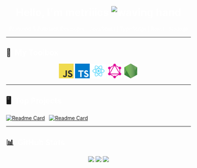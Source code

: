 <h1 align="center" style="color:#FFFFFF;">
  Hello, I'm metriiics <img src="https://media.giphy.com/media/hvRJCLFzcasrR4ia7z/giphy.gif" alt="waving hand" height="30" />
</h1>

<p align="center" style="color:#FFFFFF;">
  Frontend & Fullstack Developer | JavaScript | TypeScript | React | Node.js
</p>

---

## 🧰 &nbsp;<span style="color:#FFFFFF;">My Toolbox</span>

<p align="center">
  <code><img height="40" alt="javascript" src="https://raw.githubusercontent.com/github/explore/80688e429a7d4ef2fca1e82350fe8e3517d3494d/topics/javascript/javascript.png"></code>
  <code><img height="40" alt="typescript" src="https://raw.githubusercontent.com/github/explore/80688e429a7d4ef2fca1e82350fe8e3517d3494d/topics/typescript/typescript.png"></code>
  <code><img height="40" alt="react" src="https://raw.githubusercontent.com/github/explore/80688e429a7d4ef2fca1e82350fe8e3517d3494d/topics/react/react.png"></code>
  <code><img height="40" alt="graphql" src="https://raw.githubusercontent.com/github/explore/5c058a388828bb5fde0bcafd4bc867b5bb3f26f3/topics/graphql/graphql.png"></code>
  <code><img height="40" alt="nodejs" src="https://raw.githubusercontent.com/github/explore/80688e429a7d4ef2fca1e82350fe8e3517d3494d/topics/nodejs/nodejs.png"></code>    
</p>

---

## 🖥 &nbsp;<span style="color:#FFFFFF;">Top Projects</span>

[![Readme Card](https://github-readme-stats.vercel.app/api/pin/?username=metriiics&repo=CRMProzdorovie&bg_color=f5f0e6&title_color=FFFFFF&text_color=1e3a8a&icon_color=1e3a8a)](https://github.com/metriiics/CRMProzdorovie) &nbsp; 
[![Readme Card](https://github-readme-stats.vercel.app/api/pin/?username=metriiics&repo=MyWebSite&bg_color=f5f0e6&title_color=FFFFFF&text_color=1e3a8a&icon_color=1e3a8a)](https://github.com/metriiics/DatingProject)

---

## 📊 &nbsp;<span style="color:#FFFFFF;">GitHub Stats</span>

<p align="center">
  <img height="160em" src="https://github-readme-stats.vercel.app/api?username=metriiics&show_icons=true&count_private=true&theme=default&hide_border=true&bg_color=FFFFFF&title_color=1e3a8a&text_color=1e3a8a&icon_color=1e3a8a" />
  <img height="160em" src="https://github-readme-stats.vercel.app/api/top-langs/?username=metriiics&layout=compact&hide_border=true&theme=default&bg_color=FFFFFF&title_color=1e3a8a&text_color=1e3a8a&icon_color=1e3a8a&langs_count=6" />
  <img src="https://github-readme-streak-stats.herokuapp.com?user=metriiics&theme=default&hide_border=true&background=f5f0e6" />
</p>
